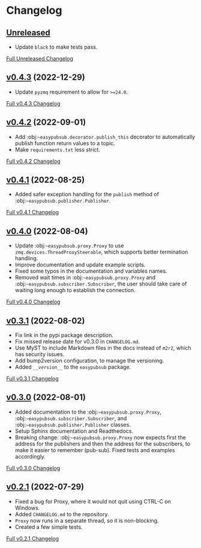 # Changelog

## [Unreleased](https://github.com/matpompili/easypubsub/tree/main)

- Update `black` to make tests pass.

[Full Unreleased Changelog](https://github.com/matpompili/easypubsub/compare/v0.4.3...main)

## [v0.4.3](https://github.com/matpompili/easypubsub/tree/main) (2022-12-29)

-   Update `pyzmq` requirement to allow for `>=24.0`.

[Full v0.4.3 Changelog](https://github.com/matpompili/easypubsub/compare/v0.4.2...v0.4.3)

## [v0.4.2](https://github.com/matpompili/easypubsub/tree/v0.4.2) (2022-09-01)

-   Add :obj:`~easypubsub.decorator.publish_this` decorator to automatically publish function return values to a topic.
-   Make `requirements.txt` less strict.

[Full v0.4.2 Changelog](https://github.com/matpompili/easypubsub/compare/v0.4.1...v0.4.2)

## [v0.4.1](https://github.com/matpompili/easypubsub/tree/v0.4.1) (2022-08-25)

-   Added safer exception handling for the `publish` method of :obj:`~easypubsub.publisher.Publisher`.

[Full v0.4.1 Changelog](https://github.com/matpompili/easypubsub/compare/v0.4.0...v0.4.1)

## [v0.4.0](https://github.com/matpompili/easypubsub/tree/v0.4.0) (2022-08-04)

-   Update :obj:`~easypubsub.proxy.Proxy` to use `zmq.devices.ThreadProxySteerable`, which supports better termination handling.
-   Improve documentation and update example scripts.
-   Fixed some typos in the documentation and variables names.
-   Removed wait times in :obj:`~easypubsub.proxy.Proxy` and :obj:`~easypubsub.subscriber.Subscriber`, the user should take care of waiting long enough to establish the connection.

[Full v0.4.0 Changelog](https://github.com/matpompili/easypubsub/compare/v0.3.1...v0.4.0)

## [v0.3.1](https://github.com/matpompili/easypubsub/tree/v0.3.1) (2022-08-02)

-   Fix link in the pypi package description.
-   Fix missed release date for v0.3.0 in `CHANGELOG.md`.
-   Use MyST to include Markdown files in the docs instead of `m2r2`, which has security issues.
-   Add bump2version configuration, to manage the versioning.
-   Added `__version__` to the `easypubsub` package.

[Full v0.3.1 Changelog](https://github.com/matpompili/easypubsub/compare/v0.3.0...v0.3.1)

## [v0.3.0](https://github.com/matpompili/easypubsub/tree/v0.3.0) (2022-08-01)

-   Added documentation to the :obj:`~easypubsub.proxy.Proxy`, :obj:`~easypubsub.subscriber.Subscriber`, and :obj:`~easypubsub.publisher.Publisher` classes.
-   Setup Sphinx documentation and Readthedocs.
-   Breaking change: :obj:`~easypubsub.proxy.Proxy` now expects first the address for the publishers and then the address for the subscribers, to make it easier to remember (pub-sub). Fixed tests and examples accordingly.

[Full v0.3.0 Changelog](https://github.com/matpompili/easypubsub/compare/v0.2.1...v0.3.0)

## [v0.2.1](https://github.com/matpompili/easypubsub/tree/v0.2.1) (2022-07-29)

-   Fixed a bug for Proxy, where it would not quit using CTRL-C on Windows.
-   Added `CHANGELOG.md` to the repository.
-   `Proxy` now runs in a separate thread, so it is non-blocking.
-   Created a few simple tests.

[Full v0.2.1 Changelog](https://github.com/matpompili/easypubsub/compare/v0.2.0...v0.2.1)
